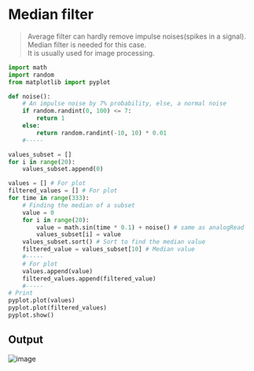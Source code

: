 # Median filter
>Average filter can hardly remove impulse noises(spikes in a signal). Median filter is needed for this case.<br>
>It is usually used for image processing.

~~~Python
import math
import random
from matplotlib import pyplot

def noise():
    # An impulse noise by 7% probability, else, a normal noise
    if random.randint(0, 100) <= 7:
        return 1
    else:
        return random.randint(-10, 10) * 0.01
    #-----

values_subset = []
for i in range(20):
    values_subset.append(0)

values = [] # For plot
filtered_values = [] # For plot
for time in range(333):
    # Finding the median of a subset
    value = 0
    for i in range(20):
        value = math.sin(time * 0.1) + noise() # same as analogRead
        values_subset[i] = value
    values_subset.sort() # Sort to find the median value
    filtered_value = values_subset[10] # Median value
    #-----
    # For plot
    values.append(value)
    filtered_values.append(filtered_value)
    #-----
# Print
pyplot.plot(values)
pyplot.plot(filtered_values)
pyplot.show()
~~~
## Output
![image](https://user-images.githubusercontent.com/67142421/153947334-5ce7624c-8ffe-4042-8961-a72212ac2087.png)
